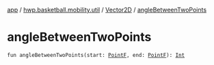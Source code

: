 [app](../../index.md) / [hwp.basketball.mobility.util](../index.md) / [Vector2D](index.md) / [angleBetweenTwoPoints](.)

# angleBetweenTwoPoints

`fun angleBetweenTwoPoints(start: `[`PointF`](../-point-f/index.md)`, end: `[`PointF`](../-point-f/index.md)`): `[`Int`](https://kotlinlang.org/api/latest/jvm/stdlib/kotlin/-int/index.html)